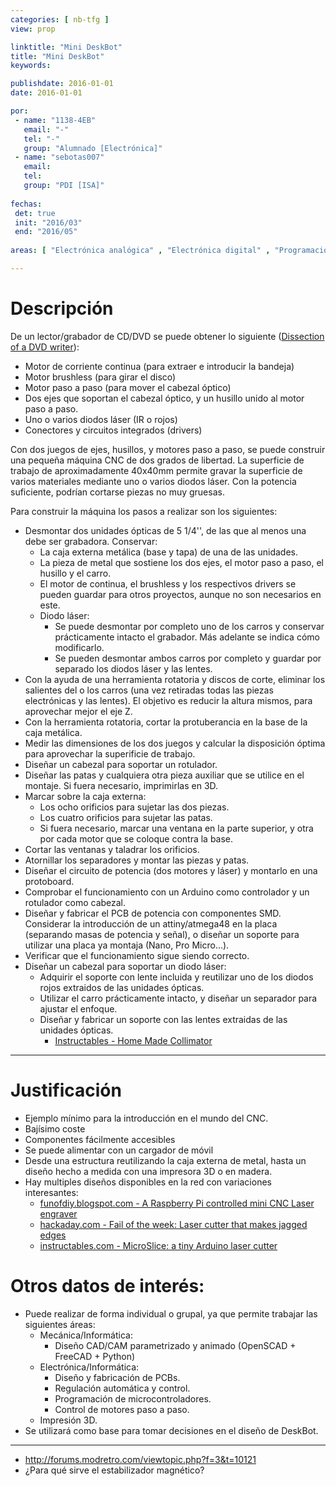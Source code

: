 ```yaml
---
categories: [ nb-tfg ]
view: prop

linktitle: "Mini DeskBot"
title: "Mini DeskBot"
keywords: 

publishdate: 2016-01-01
date: 2016-01-01

por:
 - name: "1138-4EB"
   email: "-"
   tel: "-"
   group: "Alumnado [Electrónica]"
 - name: "sebotas007"
   email:
   tel:
   group: "PDI [ISA]"
   
fechas:
 det: true
 init: "2016/03"
 end: "2016/05"
 
areas: [ "Electrónica analógica" , "Electrónica digital" , "Programación microcontroladores" , "Arduino" , "Control de motores paso a paso" , "Regulación automática" , "Diseño electrónico" , "Diseño CAD" , "Diseño CAM" , "Programación en C" , "Programación en GCODE" , Inscape , Fritzing , CNC]

---
```


# Descripción

De un lector/grabador de CD/DVD se puede obtener lo siguiente ([Dissection of a DVD writer](http://www.die4laser.com/dvd-rec/DissectionofaDVDwriter.htm)):

- Motor de corriente continua (para extraer e introducir la bandeja)
- Motor brushless (para girar el disco)
- Motor paso a paso (para mover el cabezal óptico)
- Dos ejes que soportan el cabezal óptico, y un husillo unido al motor paso a paso.
- Uno o varios diodos láser (IR o rojos)
- Conectores y circuitos integrados (drivers)

Con dos juegos de ejes, husillos, y motores paso a paso, se puede construir una pequeña máquina CNC de dos grados de libertad. La superficie de trabajo de aproximadamente 40x40mm permite gravar la superficie de varios materiales mediante uno o varios diodos láser. Con la potencia suficiente, podrían cortarse piezas no muy gruesas.

Para construir la máquina los pasos a realizar son los siguientes:

- Desmontar dos unidades ópticas de 5 1/4'', de las que al menos una debe ser grabadora. Conservar:
  - La caja externa metálica (base y tapa) de una de las unidades.
  - La pieza de metal que sostiene los dos ejes, el motor paso a paso, el husillo y el carro.
  - El motor de continua, el brushless y los respectivos drivers se pueden guardar para otros proyectos, aunque no son necesarios en este.
  - Diodo láser:
    - Se puede desmontar por completo uno de los carros y conservar prácticamente intacto el grabador. Más adelante se indica cómo modificarlo.
	- Se pueden desmontar ambos carros por completo y guardar por separado los diodos láser y las lentes.
- Con la ayuda de una herramienta rotatoria y discos de corte, eliminar los salientes del o los carros (una vez retiradas todas las piezas electrónicas y las lentes). El objetivo es reducir la altura mismos, para aprovechar mejor el eje Z.
- Con la herramienta rotatoria, cortar la protuberancia en la base de la caja metálica.
- Medir las dimensiones de los dos juegos y calcular la disposición óptima para aprovechar la superificie de trabajo.
- Diseñar un cabezal para soportar un rotulador.
- Diseñar las patas y cualquiera otra pieza auxiliar que se utilice en el montaje. Si fuera necesario, imprimirlas en 3D.
- Marcar sobre la caja externa:
  - Los ocho orificios para sujetar las dos piezas.
  - Los cuatro orificios para sujetar las patas.
  - Si fuera necesario, marcar una ventana en la parte superior, y otra por cada motor que se coloque contra la base.
- Cortar las ventanas y taladrar los orificios.
- Atornillar los separadores y montar las piezas y patas.
- Diseñar el circuito de potencia (dos motores y láser) y montarlo en una protoboard.
- Comprobar el funcionamiento con un Arduino como controlador y un rotulador como cabezal.
- Diseñar y fabricar el PCB de potencia con componentes SMD. Considerar la introducción de un attiny/atmega48 en la placa (separando masas de potencia y señal), o diseñar un soporte para utilizar una placa ya montaja (Nano, Pro Micro...).
- Verificar que el funcionamiento sigue siendo correcto.
- Diseñar un cabezal para soportar un diodo láser:
  - Adquirir el soporte con lente incluida y reutilizar uno de los diodos rojos extraidos de las unidades ópticas.
  - Utilizar el carro prácticamente intacto, y diseñar un separador para ajustar el enfoque.
  - Diseñar y fabricar un soporte con las lentes extraidas de las unidades ópticas.
     - [Instructables - Home Made Collimator](http://www.instructables.com/id/Home-Made-Collimator/?ALLSTEPS)

---

# Justificación

- Ejemplo mínimo para la introducción en el mundo del CNC.
- Bajísimo coste
- Componentes fácilmente accesibles
- Se puede alimentar con un cargador de móvil
- Desde una estructura reutilizando la caja externa de metal, hasta un diseño hecho a medida con una impresora 3D o en madera.
- Hay multiples diseños disponibles en la red con variaciones interesantes:
  - [funofdiy.blogspot.com - A Raspberry Pi controlled mini CNC Laser engraver]( http://funofdiy.blogspot.com.es/2013/10/a-raspberry-pi-controlled-mini-laser.html)
  - [hackaday.com - Fail of the week: Laser cutter that makes jagged edges]( https://hackaday.com/2013/09/12/fail-of-the-week-laser-cutter-that-makes-jagged-edges/)
  - [instructables.com - MicroSlice: a tiny Arduino laser cutter]( http://www.instructables.com/id/MicroSlice-A-tiny-Arduino-laser-cutter/)

# Otros datos de interés:

- Puede realizar de forma individual o grupal, ya que permite trabajar las siguientes áreas:
  - Mecánica/Informática:
     - Diseño CAD/CAM parametrizado y animado (OpenSCAD + FreeCAD + Python)
  - Electrónica/Informática:
     - Diseño y fabricación de PCBs.
     - Regulación automática y control.
     - Programación de microcontroladores.
     - Control de motores paso a paso.
  - Impresión 3D.
- Se utilizará como base para tomar decisiones en el diseño de DeskBot.

---

- http://forums.modretro.com/viewtopic.php?f=3&t=10121
- ¿Para qué sirve el estabilizador magnético?